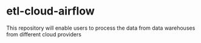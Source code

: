 # etl-cloud-airflow
This repository will enable users to process the data from data warehouses from different cloud providers
